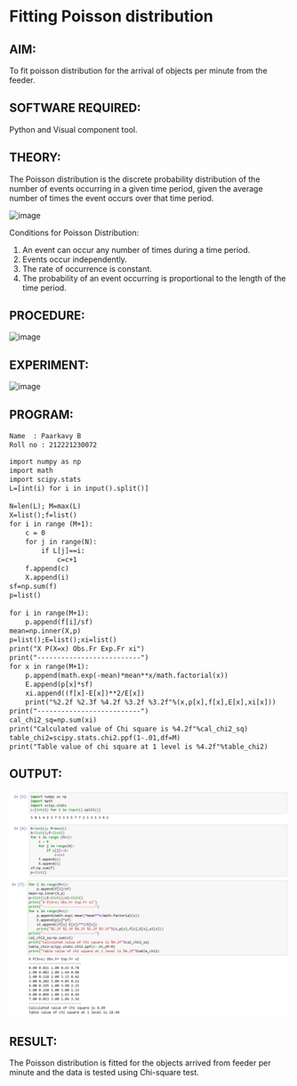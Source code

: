 # Fitting Poisson  distribution
## AIM: 
To fit poisson distribution for the arrival of objects per minute from the feeder.

## SOFTWARE REQUIRED:  
Python and Visual component tool.

## THEORY:
The Poisson distribution is the discrete probability distribution of the number of events occurring in a given time period, given the average number of times the event occurs over that time period.

![image](https://user-images.githubusercontent.com/104613195/166248326-fd042076-8b0b-40c4-8b11-1d8e8fcb74db.png)

Conditions for Poisson Distribution:

1. An event can occur any number of times during a time period.
2. Events occur independently.
3. The rate of occurrence is constant.
4. The probability of an event occurring is proportional to the length of the time period. 
 
## PROCEDURE:
![image](https://user-images.githubusercontent.com/104613195/166251988-d0c53205-6080-4f7b-ae4c-398178586637.png)

## EXPERIMENT:
![image](https://user-images.githubusercontent.com/103921593/230282876-f4a5afbf-cac1-4648-a1b0-c78840638a8e.png)

## PROGRAM:
```
Name  : Paarkavy B
Roll no : 212221230072
```

```
import numpy as np
import math
import scipy.stats
L=[int(i) for i in input().split()]

N=len(L); M=max(L) 
X=list();f=list()
for i in range (M+1):
    c = 0
    for j in range(N):
        if L[j]==i:
            c=c+1
    f.append(c)
    X.append(i)
sf=np.sum(f)
p=list()

for i in range(M+1):
    p.append(f[i]/sf) 
mean=np.inner(X,p)
p=list();E=list();xi=list()
print("X P(X=x) Obs.Fr Exp.Fr xi")
print("--------------------------")
for x in range(M+1):
    p.append(math.exp(-mean)*mean**x/math.factorial(x))
    E.append(p[x]*sf)
    xi.append((f[x]-E[x])**2/E[x])
    print("%2.2f %2.3f %4.2f %3.2f %3.2f"%(x,p[x],f[x],E[x],xi[x]))
print("--------------------------")
cal_chi2_sq=np.sum(xi)
print("Calculated value of Chi square is %4.2f"%cal_chi2_sq)
table_chi2=scipy.stats.chi2.ppf(1-.01,df=M)
print("Table value of chi square at 1 level is %4.2f"%table_chi2)
```

## OUTPUT: 
![output](op1.png)
![output](op2.png)

## RESULT:
The Poisson distribution is fitted for the objects arrived from feeder per minute and the data is tested using Chi-square test. 